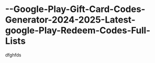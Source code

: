 # --Google-Play-Gift-Card-Codes-Generator-2024-2025-Latest-google-Play-Redeem-Codes-Full-Lists
dfghfds

